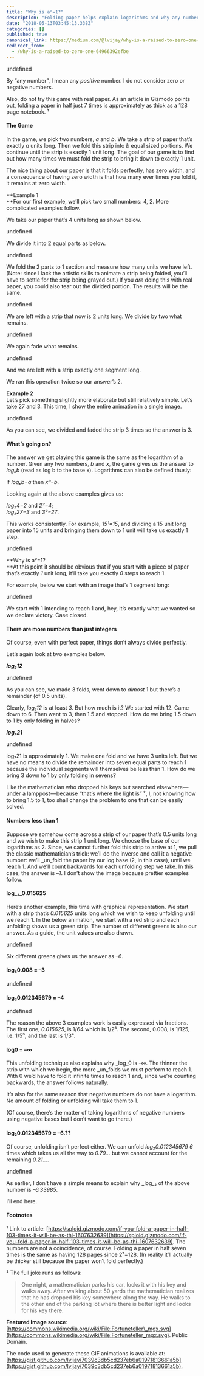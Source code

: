 ```yaml
---
title: "Why is a⁰=1?"
description: "Folding paper helps explain logarithms and why any number raised to the zeroth power is one."
date: "2018-05-13T03:45:13.338Z"
categories: []
published: true
canonical_link: https://medium.com/@lvijay/why-is-a-raised-to-zero-one-64966392efbe
redirect_from:
  - /why-is-a-raised-to-zero-one-64966392efbe
---
```


undefined

By “any number”, I mean any _positive_ number. I do not consider zero or negative numbers.

Also, do not try this game with real paper. As an article in Gizmodo points out, folding a paper in half just 7 times is approximately as thick as a 128 page notebook. ¹

#### The Game

In the game, we pick two numbers, _a_ and _b_. We take a strip of paper that’s exactly _a_ units long. Then we fold this strip into _b_ equal sized portions. We continue until the strip is exactly 1 unit long. The goal of our game is to find out how many times we must fold the strip to bring it down to exactly 1 unit.

The nice thing about our paper is that it folds perfectly, has zero width, and a consequence of having zero width is that how many ever times you fold it, it remains at zero width.

**Example 1  
**For our first example, we’ll pick two small numbers: 4, 2. More complicated examples follow.

We take our paper that’s 4 units long as shown below.

undefined

We divide it into 2 equal parts as below.

undefined

We fold the 2 parts to 1 section and measure how many units we have left. (Note: since I lack the artistic skills to animate a strip being folded, you’ll have to settle for the strip being grayed out.) If you _are_ doing this with real paper, you could also tear out the divided portion. The results will be the same.

undefined

We are left with a strip that now is 2 units long. We divide by two what remains.

undefined

We again fade what remains.

undefined

And we are left with a strip exactly one segment long.

We ran this operation twice so our answer’s 2.

**Example 2**  
Let’s pick something slightly more elaborate but still relatively simple. Let’s take 27 and 3. This time, I show the entire animation in a single image.

undefined

As you can see, we divided and faded the strip 3 times so the answer is 3.

#### What’s going on?

The answer we get playing this game is the same as the logarithm of a number. Given any two numbers, _b_ and _x_, the game gives us the answer to _logₓb_ (read as log b to the base x). Logarithms can also be defined thusly:

If _logₓb=a_ then _xª=b_.

Looking again at the above examples gives us:

_log₂4=2_ and _2²=4_;  
_log₃27=3_ and _3³=27_.

This works consistently. For example, _15¹=15_, and dividing a 15 unit long paper into 15 units and bringing them down to 1 unit will take us exactly 1 step.

undefined

**Why is a⁰=1?  
**At this point it should be obvious that if you start with a piece of paper that’s exactly _1_ unit long, it’ll take you exactly _0_ steps to reach 1.

For example, below we start with an image that’s 1 segment long:

undefined

We start with 1 intending to reach 1 and, hey, it’s exactly what we wanted so we declare victory. Case closed.

#### There are more numbers than just integers

Of course, even with perfect paper, things don’t always divide perfectly.

Let’s again look at two examples below.

**_log₂12_**

undefined

As you can see, we made 3 folds, went down to _almost_ 1 but there’s a remainder (of 0.5 units).

Clearly, _log₂12_ is at least _3_. But how much is it? We started with 12. Came down to 6. Then went to 3, then 1.5 and stopped. How do we bring 1.5 down to 1 by only folding in halves?

**_log₇21_**

undefined

log₇21 is approximately 1. We make one fold and we have 3 units left. But we have no means to divide the remainder into seven equal parts to reach 1 because the individual segments will themselves be less than 1. How do we bring 3 down to 1 by only folding in sevens?

Like the mathematician who dropped his keys but searched elsewhere — under a lamppost — because “that’s where the light is” ², I, not knowing how to bring 1.5 to 1, too shall change the problem to one that can be easily solved.

#### Numbers less than 1

Suppose we somehow come across a strip of our paper that’s 0.5 units long and we wish to make this strip 1 unit long. We choose the base of our logarithms as 2. Since, we cannot further fold this strip to arrive at 1, we pull the classic mathematician’s trick: we’ll do the inverse and call it a negative number: we’ll _un_fold the paper by our log base (2, in this case), until we reach 1. And we’ll count backwards for each unfolding step we take. In this case, the answer is –_1_. I don’t show the image because prettier examples follow.

#### **log_₂_0.015625**

Here’s another example, this time with graphical representation. We start with a strip that’s _0.015625_ units long which we wish to keep unfolding until we reach 1. In the below animation, we start with a red strip and each unfolding shows us a green strip. The number of different greens is also our answer. As a guide, the unit values are also drawn.

undefined

Six different greens gives us the answer as _–6_.

#### log₅0.008 = –3

undefined

#### log₃0.012345679 = –4

undefined

The reason the above 3 examples work is easily expressed via fractions. The first one, _0.015625_, is 1/64 which is 1/2⁶. The second, 0.008, is 1/125, i.e. 1/5³, and the last is 1/3⁴.

#### log0 = –∞

This unfolding technique also explains why _log_0 is _\-∞_. The thinner the strip with which we begin, the more _un_folds we must perform to reach 1. With 0 we’d have to fold it infinite times to reach 1 and, since we’re counting backwards, the answer follows naturally.

It’s also for the same reason that negative numbers do not have a logarithm. No amount of folding or unfolding will take them to 1.

(Of course, there’s the matter of taking logarithms of negative numbers using negative bases but I don’t want to go there.)

#### log₂0.012345679 = –6.??

Of course, unfolding isn’t perfect either. We can unfold _log₂0.012345679_ _6_ times which takes us all the way to _0.79…_ but we cannot account for the remaining _0.21…_.

undefined

As earlier, I don’t have a simple means to explain why _log_₂ of the above number is _–6.33985_.

I’ll end here.

#### Footnotes

¹ Link to article: [https://sploid.gizmodo.com/if-you-fold-a-paper-in-half-103-times-it-will-be-as-thi-1607632639](https://sploid.gizmodo.com/if-you-fold-a-paper-in-half-103-times-it-will-be-as-thi-1607632639). The numbers are not a coincidence, of course. Folding a paper in half seven times is the same as having 128 pages since 2⁷=128. (In reality it’ll actually be thicker still because the paper won’t fold perfectly.)

² The full joke runs as follows:

> One night, a mathematician parks his car, locks it with his key and walks away. After walking about 50 yards the mathematician realizes that he has dropped his key somewhere along the way. He walks to the other end of the parking lot where there is better light and looks for his key there.

**Featured Image source**: [https://commons.wikimedia.org/wiki/File:Fortuneteller\_mgx.svg](https://commons.wikimedia.org/wiki/File:Fortuneteller_mgx.svg). Public Domain.

The code used to generate these GIF animations is available at: [https://gist.github.com/lvijay/7039c3db5cd237eb6a01971813661a5b](https://gist.github.com/lvijay/7039c3db5cd237eb6a01971813661a5b).
